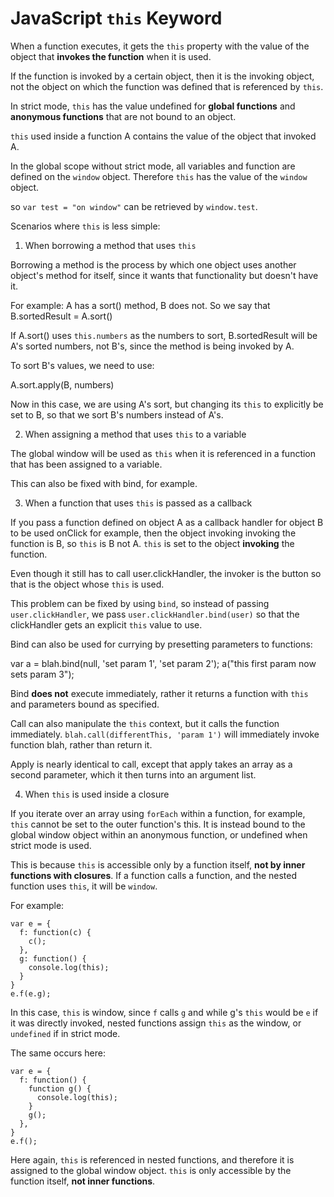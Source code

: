 # JavaScript `this` Keyword

When a function executes, it gets the `this` property with the value of the object that **invokes the function** when it is used.

If the function is invoked by a certain object, then it is the invoking object, not the object on which the function was defined that is referenced by `this`.

In strict mode, `this` has the value undefined for **global functions** and **anonymous functions** that are not bound to an object.

`this` used inside a function A contains the value of the object that invoked A.

In the global scope without strict mode, all variables and function are defined on the `window` object. Therefore `this` has the value of the `window` object.

so `var test = "on window"` can be retrieved by `window.test`.

Scenarios where `this` is less simple:

1. When borrowing a method that uses `this`

Borrowing a method is the process by which one object uses another object's method for itself, since it wants that functionality but doesn't have it.

For example: A has a sort() method, B does not. So we say that B.sortedResult = A.sort()

If A.sort() uses `this.numbers` as the numbers to sort, B.sortedResult will be A's sorted numbers, not B's, since the method is being invoked by A.

To sort B's values, we need to use:

A.sort.apply(B, numbers)

Now in this case, we are using A's sort, but changing its `this` to explicitly be set to B, so that we sort B's numbers instead of A's.

2. When assigning a method that uses `this` to a variable

The global window will be used as `this` when it is referenced in a function that has been assigned to a variable.

This can also be fixed with bind, for example.

3. When a function that uses `this` is passed as a callback

If you pass a function defined on object A as a callback handler for object B to be used onClick for example, then the object invoking invoking the function is B, so `this` is B not A. `this` is set to the object **invoking** the function.

Even though it still has to call user.clickHandler, the invoker is the button so that is the object whose `this` is used.

This problem can be fixed by using `bind`, so instead of passing `user.clickHandler`, we pass `user.clickHandler.bind(user)` so that the clickHandler gets an explicit `this` value to use.

Bind can also be used for currying by presetting parameters to functions:

var a = blah.bind(null, 'set param 1', 'set param 2');
a("this first param now sets param 3");

Bind **does not** execute immediately, rather it returns a function with `this` and parameters bound as specified.

Call can also manipulate the `this` context, but it calls the function immediately. `blah.call(differentThis, 'param 1')` will immediately invoke function blah, rather than return it.

Apply is nearly identical to call, except that apply takes an array as a second parameter, which it then turns into an argument list.

4. When `this` is used inside a closure

If you iterate over an array using `forEach` within a function, for example, `this` cannot be set to the outer function's this. It is instead bound to the global window object within an anonymous function, or undefined when strict mode is used.

This is because `this` is accessible only by a function itself, **not by inner functions with closures**. If a function calls a function, and the nested function uses `this`, it will be `window`.

For example:

```
var e = {
  f: function(c) {
    c();
  },
  g: function() {
    console.log(this);
  }
}
e.f(e.g);
```

In this case, `this` is window, since `f` calls `g` and while g's `this` would be `e` if it was directly invoked, nested functions assign `this` as the window, or `undefined` if in strict mode.

The same occurs here:

```
var e = {
  f: function() {
    function g() {
      console.log(this);
    }
    g();
  },
}
e.f();
```

Here again, `this` is referenced in nested functions, and therefore it is assigned to the global window object. `this` is only accessible by the function itself, **not inner functions**.
